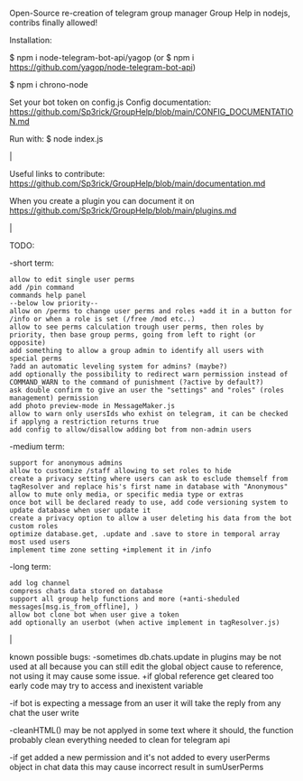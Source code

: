 Open-Source re-creation of telegram group manager Group Help in nodejs, contribs finally allowed!

Installation:

$ npm i node-telegram-bot-api/yagop (or $ npm i https://github.com/yagop/node-telegram-bot-api)

$ npm i chrono-node

Set your bot token on config.js
Config documentation: https://github.com/Sp3rick/GroupHelp/blob/main/CONFIG_DOCUMENTATION.md

Run with:
$ node index.js

|

Useful links to contribute:
https://github.com/Sp3rick/GroupHelp/blob/main/documentation.md

When you create a plugin you can document it on https://github.com/Sp3rick/GroupHelp/blob/main/plugins.md

|

TODO:

-short term:

    allow to edit single user perms
    add /pin command
    commands help panel
    --below low priority--
    allow on /perms to change user perms and roles +add it in a button for /info or when a role is set (/free /mod etc..)
    allow to see perms calculation trough user perms, then roles by priority, then base group perms, going from left to right (or opposite)
    add something to allow a group admin to identify all users with special perms
    ?add an automatic leveling system for admins? (maybe?)
    add optionally the possibility to redirect warn permission instead of COMMAND_WARN to the command of punishment (?active by default?)
    ask double confirm to give an user the "settings" and "roles" (roles management) permission
    add photo preview-mode in MessageMaker.js
    allow to warn only usersIds who exhist on telegram, it can be checked if applyng a restriction returns true
    add config to allow/disallow adding bot from non-admin users

-medium term:

    support for anonymous admins
    allow to customize /staff allowing to set roles to hide
    create a privacy setting where users can ask to esclude themself from tagResolver and replace his's first name in database with "Anonymous"
    allow to mute only media, or specific media type or extras
    once bot will be declared ready to use, add code versioning system to update database when user update it
    create a privacy option to allow a user deleting his data from the bot
    custom roles
    optimize database.get, .update and .save to store in temporal array most used users
    implement time zone setting +implement it in /info

-long  term:

    add log channel
    compress chats data stored on database
    support all group help functions and more (+anti-sheduled messages[msg.is_from_offline], )
    allow bot clone bot when user give a token
    add optionally an userbot (when active implement in tagResolver.js)

|

known possible bugs:
-sometimes db.chats.update in plugins may be not used at all because you can still edit the global object cause to reference, not using it may cause some issue. +if global reference get cleared too early code may try to access and inexistent variable

-if bot is expecting a message from an user it will take the reply from any chat the user write

-cleanHTML() may be not applyed in some text where it should, the function probably clean everything needed to clean for telegram api

-if get added a new permission and it's not added to every userPerms object in chat data this may cause incorrect result in sumUserPerms